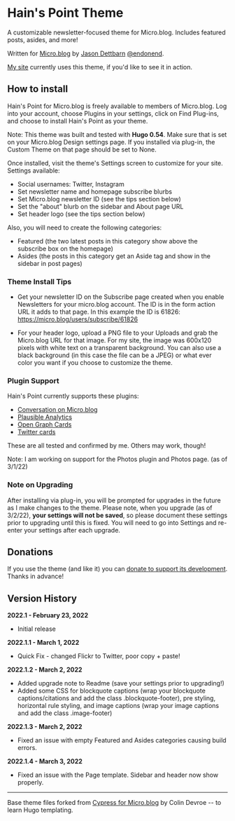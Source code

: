 # Hain's Point Theme

A customizable newsletter-focused theme for Micro.blog. Includes featured posts, asides, and more!

Written for [Micro.blog](https://micro.blog) by [Jason Dettbarn](http://endonend.org) [@endonend](https://micro.blog/endonend).

[My site](https://endonend.micro.blog) currently uses this theme, if you'd like to see it in action.

## How to install
Hain's Point for Micro.blog is freely available to members of Micro.blog. Log into your account, choose Plugins in your settings, click on Find Plug-ins, and choose to install Hain's Point as your theme.

Note: This theme was built and tested with **Hugo 0.54**. Make sure that is set on your Micro.blog Design settings page. If you installed via plug-in, the Custom Theme on that page should be set to None.

Once installed, visit the theme's Settings screen to customize for your site. Settings available:

- Social usernames: Twitter, Instagram
- Set newsletter name and homepage subscribe blurbs
- Set Micro.blog newsletter ID (see the tips section below)
- Set the "about" blurb on the sidebar and About page URL
- Set header logo (see the tips section below)

Also, you will need to create the following categories:

- Featured (the two latest posts in this category show above the subscribe box on the homepage)
- Asides (the posts in this category get an Aside tag and show in the sidebar in post pages)

### Theme Install Tips

- Get your newsletter ID on the Subscribe page created when you enable Newsletters for your micro.blog account. The ID is in the form action URL it adds to that page. In this example the ID is 61826: https://micro.blog/users/subscribe/61826

- For your header logo, upload a PNG file to your Uploads and grab the Micro.blog URL for that image. For my site, the image was 600x120 pixels with white text on a transparent background. You can also use a black background (in this case the file can be a JPEG) or what ever color you want if you choose to customize the theme.

### Plugin Support

Hain's Point currently supports these plugins:

- [Conversation on Micro.blog](https://github.com/svendahlstrand/plugin-conversation-on-mb)
- [Plausible Analytics](https://github.com/LukasRos/plugin-plausible)
- [Open Graph Cards](https://github.com/thatguygriff/plugin-open-graph)
- [Twitter cards](https://github.com/microdotblog/plugin-twitter-cards)

These are all tested and confirmed by me. Others may work, though!

Note: I am working on support for the Photos plugin and Photos page. (as of 3/1/22)

### Note on Upgrading

After installing via plug-in, you will be prompted for upgrades in the future as I make changes to the theme. Please note, when you upgrade (as of 3/2/22), **your settings will not be saved**, so please document these settings prior to upgrading until this is fixed. You will need to go into Settings and re-enter your settings after each upgrade.

## Donations

If you use the theme (and like it) you can [donate to support its development](https://www.buymeacoffee.com/jdettbarn). Thanks in advance!

## Version History

**2022.1 - February 23, 2022**

- Initial release

**2022.1.1 - March 1, 2022**

- Quick Fix - changed Flickr to Twitter, poor copy + paste!

**2022.1.2 - March 2, 2022**

- Added upgrade note to Readme (save your settings prior to upgrading!)
- Added some CSS for blockquote captions (wrap your blockquote captions/citations and add the class .blockquote-footer), pre styling, horizontal rule styling, and image captions (wrap your image captions and add the class .image-footer)

**2022.1.3 - March 2, 2022**

- Fixed an issue with empty Featured and Asides categories causing build errors.

**2022.1.4 - March 3, 2022**

- Fixed an issue with the Page template. Sidebar and header now show properly.

---

Base theme files forked from [Cypress for Micro.blog](https://github.com/cdevroe/cypress-microblog) by Colin Devroe -- to learn Hugo templating. 